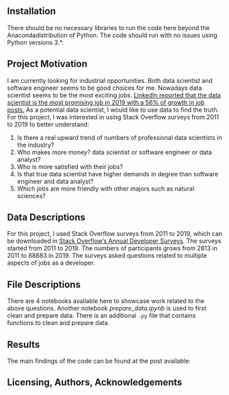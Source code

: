 ## Installation

There should be no necessary libraries to run the code here beyond the Anacondadistribution of Python. The code should run with no issues using Python versions 3.*.

## Project Motivation

I am currently looking for industrial opportunities. Both data scientist and software engineer seems to be good choices for me. Nowadays data scientist seems to be the most exciting jobs.  [LinkedIn reported that the data scientist is the most promising job in 2019 with a 56% of growth in job posts.](https://blog.linkedin.com/2019/january/10/linkedins-most-promising-jobs-of-2019)   As a potential data scientist, I would like to use data to find the truth. For this project, I was interested in using Stack Overflow surveys from 2011 to 2019 to better understand:
1.  Is there a real upward trend of numbers of professional data scientists in the industry?
2. Who makes more money? data scientist or software engineer or data analyst?
3. Who is more satisfied with their jobs?
4. Is that true data scientist have higher demands in degree than software engineer and data analyst?
5. Which jobs are more friendly with other majors such as natural sciences?

## Data Descriptions

For this project, I used Stack Overflow surveys from 2011 to 2019, which can be downloaded in [Stack Overflow’s Annual Developer Surveys](https://insights.stackoverflow.com/survey).  The surveys started from 2011 to 2019. The numbers of participants grows from 2813 in 2011 to 88883 in 2019. The surveys asked questions related to multiple aspects of jobs as a developer.

## File Descriptions

There are 4 notebooks available here to showcase work related to the above questions. Another notebook *prepare_data.ipynb* is used to first clean and prepare data. There is an additional  `.py`  file that contains functions to clean and prepare data.

## Results

The main findings of the code can be found at the post available: 

## Licensing, Authors, Acknowledgements

